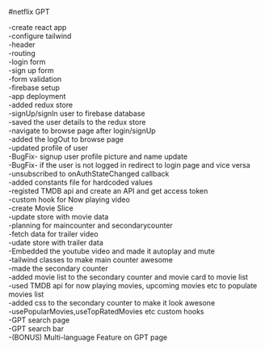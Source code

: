 #netflix GPT

-create react app  
-configure tailwind  
-header  
-routing  
-login form  
-sign up form  
-form validation  
-firebase setup  
-app deployment  
-added redux store  
-signUp/signIn user to firebase database  
-saved the user details to the redux store  
-navigate to browse page after login/signUp  
-added the logOut to browse page  
-updated profile of user  
-BugFix- signup user profile picture and name update  
-BugFix- if the user is not logged in redirect to login page and vice versa   
-unsubscribed to onAuthStateChanged callback  
-added constants file for hardcoded values  
-registed TMDB api and create an API and get access token  
-custom hook for Now playing video  
-create Movie Slice  
-update store with movie data  
-planning for maincounter and secondarycounter  
-fetch data for trailer video  
-udate store with trailer data   
-Embedded the youtube video and made it autoplay and mute  
-tailwind classes to make  main counter awesome  
-made the secondary counter  
-added movie list to the secondary counter and movie card to movie list  
-used TMDB api for now playing movies, upcoming movies etc to populate movies list  
-added css to the secondary counter to make it look awesone  
-usePopularMovies,useTopRatedMovies etc custom hooks  
-GPT search page  
-GPT search bar  
-(BONUS) Multi-language Feature on GPT page  






